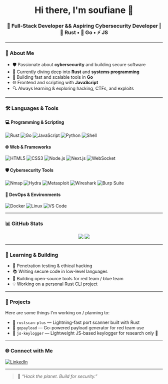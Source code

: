 <!-- README.md for your GitHub profile -->

<h1 align="center">Hi there, I'm soufiane 👋</h1>
<h3 align="center">🚀 Full-Stack Developer && Aspiring Cybersecurity Developer | 🦀 Rust • 🐹 Go • ⚡ JS</h3>

---

### 🧠 About Me

- 🛡️ Passionate about **cybersecurity** and building secure software
- 🦀 Currently diving deep into **Rust** and **systems programming**
- 🐹 Building fast and scalable tools in **Go**
- 🌐 Frontend and scripting with **JavaScript**
- 🔍 Always learning & exploring hacking, CTFs, and exploits

---

### 🛠️ Languages & Tools

#### 💻 Programming & Scripting
![Rust](https://img.shields.io/badge/Rust-000000?style=for-the-badge&logo=rust&logoColor=white)
![Go](https://img.shields.io/badge/Go-00ADD8?style=for-the-badge&logo=go&logoColor=white)
![JavaScript](https://img.shields.io/badge/JavaScript-F7DF1E?style=for-the-badge&logo=javascript&logoColor=black)
![Python](https://img.shields.io/badge/Python-3776AB?style=for-the-badge&logo=python&logoColor=white)
![Shell](https://img.shields.io/badge/Shell-121011?style=for-the-badge&logo=gnu-bash&logoColor=white)

#### 🌐 Web & Frameworks
![HTML5](https://img.shields.io/badge/HTML5-E34F26?style=for-the-badge&logo=html5&logoColor=white)
![CSS3](https://img.shields.io/badge/CSS3-1572B6?style=for-the-badge&logo=css3&logoColor=white)
![Node.js](https://img.shields.io/badge/Node.js-339933?style=for-the-badge&logo=nodedotjs&logoColor=white)
![Next.js](https://img.shields.io/badge/Next.js-000000?style=for-the-badge&logo=nextdotjs&logoColor=white)
![WebSocket](https://img.shields.io/badge/WebSocket-010101?style=for-the-badge&logo=websockets&logoColor=white)

#### 🛡️ Cybersecurity Tools
![Nmap](https://img.shields.io/badge/Nmap-004D7A?style=for-the-badge&logo=data:image/svg+xml;base64,PHN2ZyB4bWxucz0i...") <!-- Custom logo might not work on shield -->
![Hydra](https://img.shields.io/badge/Hydra-000000?style=for-the-badge&logo=gnubash&logoColor=green) <!-- Simulated -->
![Metasploit](https://img.shields.io/badge/Metasploit-4E5D94?style=for-the-badge&logo=metasploit&logoColor=white) <!-- Simulated -->
![Wireshark](https://img.shields.io/badge/Wireshark-1679A7?style=for-the-badge&logo=wireshark&logoColor=white)
![Burp Suite](https://img.shields.io/badge/Burp_Suite-FF3300?style=for-the-badge&logo=burpsuite&logoColor=white)

#### 🐳 DevOps & Environments
![Docker](https://img.shields.io/badge/Docker-2496ED?style=for-the-badge&logo=docker&logoColor=white)
![Linux](https://img.shields.io/badge/Linux-FCC624?style=for-the-badge&logo=linux&logoColor=black)
![VS Code](https://img.shields.io/badge/VSCode-007ACC?style=for-the-badge&logo=visual-studio-code&logoColor=white)


---

### 📊 GitHub Stats

<p align="center">
  <img src="https://github-readme-stats.vercel.app/api?username=s0hachimi&show_icons=true&theme=tokyonight" />
  <img src="https://github-readme-stats.vercel.app/api/top-langs/?username=s0hachimi&layout=compact&theme=tokyonight" />
</p>

---

### 🌱 Learning & Building

- 🔐 Penetration testing & ethical hacking
- 📚 Writing secure code in low-level languages
- 🧰 Building open-source tools for red team / blue team
- 💡 Working on a personal Rust CLI project

---


### 🚧 Projects

Here are some things I'm working on / planning to:

- 🔎 `rustscan-plus` — Lightning-fast port scanner built with Rust
- 🐚 `gopayload` — Go-powered payload generator for red team use
- 🔧 `js-keylogger` — Lightweight JS-based keylogger for research only 🔬  


---

### 🌐 Connect with Me

[![LinkedIn](https://img.shields.io/badge/LinkedIn-blue?style=flat&logo=linkedin)](https://linkedin.com/in/soufiane-hachimi-19a262324)

---

> 🖤 *“Hack the planet. Build for security.”*
